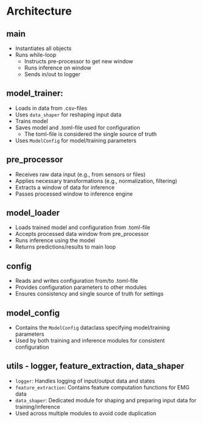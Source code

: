 # Architecture

## main
- Instantiates all objects
- Runs while-loop
  * Instructs pre-processor to get new window
  * Runs inference on window
  * Sends in/out to logger

## model_trainer:
- Loads in data from .csv-files
- Uses `data_shaper` for reshaping input data
- Trains model
- Saves model and .toml-file used for configuration
  * The toml-file is considered the single source of truth
- Uses `ModelConfig` for model/training parameters

 ## pre_processor
- Receives raw data input (e.g., from sensors or files)
- Applies necessary transformations (e.g., normalization, filtering)
- Extracts a window of data for inference
- Passes processed window to inference engine

## model_loader
- Loads trained model and configuration from .toml-file
- Accepts processed data window from pre_processor
- Runs inference using the model
- Returns predictions/results to main loop

## config
- Reads and writes configuration from/to .toml-file
- Provides configuration parameters to other modules
- Ensures consistency and single source of truth for settings

## model_config
- Contains the `ModelConfig` dataclass specifying model/training parameters
- Used by both training and inference modules for consistent configuration

## utils - logger, feature_extraction, data_shaper
- `logger`: Handles logging of input/output data and states
- `feature_extraction`: Contains feature computation functions for EMG data
- `data_shaper`: Dedicated module for shaping and preparing input data for training/inference
- Used across multiple modules to avoid code duplication
